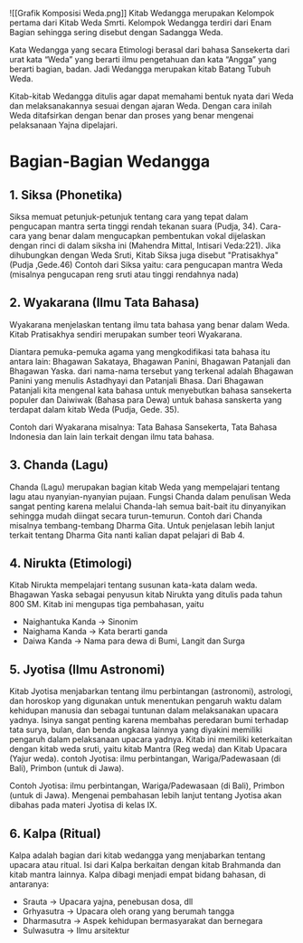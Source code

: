 ![[Grafik Komposisi Weda.png]]
Kitab Wedangga merupakan Kelompok pertama dari Kitab Weda Smrti. Kelompok Wedangga terdiri dari Enam Bagian sehingga sering disebut dengan Sadangga Weda.  

Kata Wedangga yang secara Etimologi berasal dari bahasa Sansekerta dari urat kata “Weda” yang berarti ilmu pengetahuan dan kata “Angga” yang berarti bagian, badan. Jadi Wedangga merupakan kitab Batang Tubuh Weda. 

Kitab-kitab Wedangga ditulis agar dapat memahami bentuk nyata dari Weda dan melaksanakannya sesuai dengan ajaran Weda. Dengan cara inilah Weda ditafsirkan dengan benar dan proses yang benar mengenai pelaksanaan Yajna dipelajari.

# Bagian-Bagian Wedangga
## 1. Siksa (Phonetika)
Siksa memuat petunjuk-petunjuk tentang cara yang tepat dalam pengucapan mantra serta tinggi rendah tekanan suara (Pudja, 34). Cara-cara yang benar dalam mengucapkan pembentukan vokal dijelaskan dengan rinci di dalam siksha ini (Mahendra Mittal, Intisari Veda:221). Jika dihubungkan dengan Weda Sruti, Kitab Siksa juga disebut "Pratisakhya" (Pudja ,Gede.46) Contoh dari Siksa yaitu: cara pengucapan mantra Weda (misalnya pengucapan reng sruti atau tinggi rendahnya nada)
## 2. Wyakarana (Ilmu Tata Bahasa)
Wyakarana menjelaskan tentang ilmu tata bahasa yang benar dalam Weda. Kitab Pratisakhya sendiri merupakan sumber teori Wyakarana. 

Diantara pemuka-pemuka agama yang mengkodifikasi tata bahasa itu antara lain: Bhagawan Sakataya, Bhagawan Panini, Bhagawan Patanjali dan Bhagawan Yaska. dari nama-nama tersebut yang terkenal adalah Bhagawan Panini yang menulis Astadhyayi dan Patanjali Bhasa. Dari Bhagawan Patanjali kita mengenal kata bahasa untuk menyebutkan bahasa sansekerta populer dan Daiwiwak (Bahasa para Dewa) untuk bahasa sanskerta yang terdapat dalam kitab Weda (Pudja, Gede. 35).

Contoh dari Wyakarana misalnya: Tata Bahasa Sansekerta, Tata Bahasa
Indonesia dan lain lain terkait dengan ilmu tata bahasa.

## 3. Chanda (Lagu)
Chanda (Lagu) merupakan bagian kitab Weda yang mempelajari tentang lagu atau nyanyian-nyanyian pujaan. Fungsi Chanda dalam penulisan Weda sangat penting karena melalui Chanda-lah semua bait-bait itu dinyanyikan sehingga mudah diingat secara turun-temurun. Contoh dari Chanda misalnya tembang-tembang Dharma Gita. Untuk penjelasan lebih lanjut terkait tentang Dharma Gita nanti kalian dapat pelajari di Bab 4.

## 4. Nirukta (Etimologi)
Kitab Nirukta mempelajari tentang susunan kata-kata dalam weda. Bhagawan Yaska sebagai penyusun kitab Nirukta yang ditulis pada tahun 800 SM. Kitab ini mengupas tiga pembahasan, yaitu
- Naighantuka Kanda -> Sinonim
- Naighama Kanda -> Kata berarti ganda
- Daiwa Kanda -> Nama para dewa di Bumi, Langit dan Surga

## 5. Jyotisa (Ilmu Astronomi)
Kitab Jyotisa menjabarkan tentang ilmu perbintangan (astronomi), astrologi, dan horoskop yang digunakan untuk menentukan pengaruh waktu dalam kehidupan manusia dan sebagai tuntunan dalam melaksanakan upacara yadnya. Isinya sangat penting karena membahas peredaran bumi terhadap tata surya, bulan, dan benda angkasa lainnya yang diyakini memiliki pengaruh dalam pelaksanaan upacara yadnya. Kitab ini memiliki keterkaitan dengan kitab weda sruti, yaitu kitab Mantra (Reg weda) dan Kitab Upacara (Yajur weda). contoh Jyotisa: ilmu perbintangan, Wariga/Padewasaan (di Bali), Primbon (untuk di Jawa).

Contoh Jyotisa: ilmu perbintangan, Wariga/Padewasaan (di Bali), Primbon (untuk di Jawa). Mengenai pembahasan lebih lanjut tentang Jyotisa akan dibahas pada materi Jyotisa di kelas IX.
## 6. Kalpa (Ritual)
Kalpa adalah bagian dari kitab wedangga yang menjabarkan tentang upacara atau ritual. Isi dari Kalpa berkaitan dengan kitab Brahmanda dan kitab mantra lainnya. Kalpa dibagi menjadi empat bidang bahasan, di antaranya:
- Srauta -> Upacara yajna, penebusan dosa, dll
- Grhyasutra -> Upacara oleh orang yang berumah tangga
- Dharmasutra -> Aspek kehidupan bermasyarakat dan bernegara
- Sulwasutra -> Ilmu arsitektur
